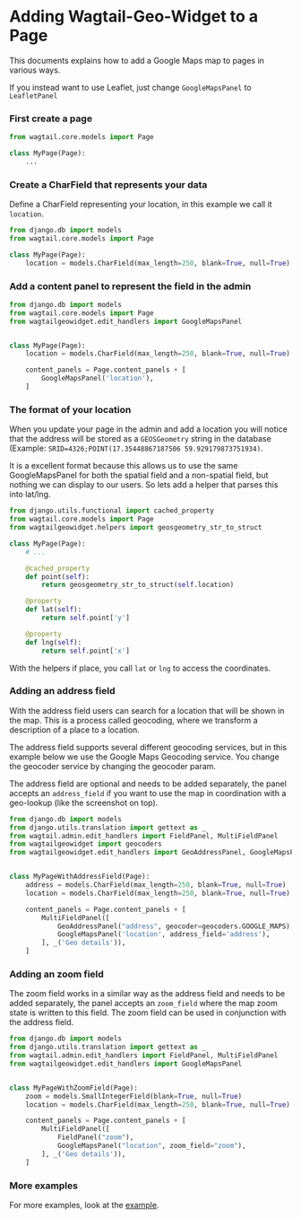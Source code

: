 # Adding Wagtail-Geo-Widget to a Page

This documents explains how to add a Google Maps map to pages in various ways.

If you instead want to use Leaflet, just change `GoogleMapsPanel` to `LeafletPanel`

### First create a page

```python
from wagtail.core.models import Page

class MyPage(Page):
    ...
```


### Create a CharField that represents your data

Define a CharField representing your location, in this example we call it `location`.

```python
from django.db import models
from wagtail.core.models import Page

class MyPage(Page):
    location = models.CharField(max_length=250, blank=True, null=True)
```


### Add a content panel to represent the field in the admin

```python
from django.db import models
from wagtail.core.models import Page
from wagtailgeowidget.edit_handlers import GoogleMapsPanel


class MyPage(Page):
    location = models.CharField(max_length=250, blank=True, null=True)

    content_panels = Page.content_panels + [
        GoogleMapsPanel('location'),
    ]
```


### The format of your location

When you update your page in the admin and add a location you will notice that the address will be stored as a `GEOSGeometry` string in the database (Example: `SRID=4326;POINT(17.35448867187506 59.929179873751934)`.

It is a excellent format because this allows us to use the same GoogleMapsPanel for both the spatial field and a non-spatial field, but nothing we can display to our users. So lets add a helper that parses this into lat/lng.


```python
from django.utils.functional import cached_property
from wagtail.core.models import Page
from wagtailgeowidget.helpers import geosgeometry_str_to_struct

class MyPage(Page):
    # ...

    @cached_property
    def point(self):
        return geosgeometry_str_to_struct(self.location)

    @property
    def lat(self):
        return self.point['y']

    @property
    def lng(self):
        return self.point['x']
```

With the helpers if place, you call `lat` or `lng` to access the coordinates.


### Adding an address field

With the address field users can search for a location that will be shown in the map. This is a process called geocoding, where we transform a description of a place to a location.

The address field supports several different geocoding services, but in this example below we use the Google Maps Geocoding service. You change the geocoder service by changing the geocoder param.

The address field are optional and needs to be added separately, the panel accepts an `address_field` if you want to use the map in coordination with a geo-lookup (like the screenshot on top).


```python
from django.db import models
from django.utils.translation import gettext as _
from wagtail.admin.edit_handlers import FieldPanel, MultiFieldPanel
from wagtailgeowidget import geocoders
from wagtailgeowidget.edit_handlers import GeoAddressPanel, GoogleMapsPanel


class MyPageWithAddressField(Page):
    address = models.CharField(max_length=250, blank=True, null=True)
    location = models.CharField(max_length=250, blank=True, null=True)

    content_panels = Page.content_panels + [
        MultiFieldPanel([
            GeoAddressPanel("address", geocoder=geocoders.GOOGLE_MAPS),
            GoogleMapsPanel('location', address_field='address'),
        ], _('Geo details')),
    ]
```


### Adding an zoom field

The zoom field works in a similar way as the address field and needs to be added separately, the panel accepts an `zoom_field` where the map zoom state is written to this field. The zoom field can be used in conjunction with the address field.


```python
from django.db import models
from django.utils.translation import gettext as _
from wagtail.admin.edit_handlers import FieldPanel, MultiFieldPanel
from wagtailgeowidget.edit_handlers import GoogleMapsPanel


class MyPageWithZoomField(Page):
    zoom = models.SmallIntegerField(blank=True, null=True)
    location = models.CharField(max_length=250, blank=True, null=True)

    content_panels = Page.content_panels + [
        MultiFieldPanel([
            FieldPanel("zoom"),
            GoogleMapsPanel("location", zoom_field="zoom"),
        ], _('Geo details')),
    ]
```


### More examples

For more examples, look at the [example](https://github.com/Frojd/wagtail-geo-widget/blob/develop/tests/geopage/models.py).
